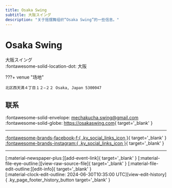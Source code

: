 ```yaml
---
title: Osaka Swing
subtitle: 大阪スイング
description: "关于摇摆舞组织“Osaka Swing”的一些信息。"
---
```


# Osaka Swing

大阪スイング  
:fontawesome-solid-location-dot: 大阪  


???+ venue "场地"

    北区西天満４丁目１２−２２ Osaka, Japan 5300047  

## 联系

:fontawesome-solid-envelope: <mechakucha.swing@gmail.com>  
:fontawesome-solid-globe: <https://osakaswing.com>{ target='_blank' }  

---

 [:fontawesome-brands-facebook-f:{ .ky_social_links_icon }](https://www.facebook.com/osakaswing){ target='_blank' } [:fontawesome-brands-instagram:{ .ky_social_links_icon }](https://instagram.com/osakaswing){ target='_blank' }

---

<div class="ky_page_footer" markdown>
<div class="ky_page_footer_trailing" markdown="span">
[:material-newspaper-plus:][add-event-link]{ target='_blank' }
[:material-file-eye-outline:][view-raw-source-file]{ target='_blank' }
[:material-file-edit-outline:][edit-info]{ target='_blank' }
</div>
<div class="ky_page_footer_leading" markdown="span">
[:material-clock-edit-outline: 2024-06-30T10:35:00 UTC][view-edit-history]{ .ky_page_footer_history_button target='_blank' }
</div>
</div>

[add-event-link]: https://github.com/swingdance/events/issues/new?assignees=&labels=add+event&projects=&template=02-add_entity.yml&title=%5Bjp%5D%20%3CName%3E&region=jp&province=Osaka&city=Osaka&org_id=osaka-swing "添加活动"
[view-raw-source-file]: https://github.com/swingdance/orgs/blob/main/jp/osaka-swing.json "查看原始源文件"
[edit-info]: https://github.com/swingdance/orgs/issues/new?assignees=&labels=update+org&projects=&template=03-update_entity.yml&title=%5Bjp%5D%20Osaka%20Swing&region=jp&id=osaka-swing&name=Osaka%20Swing "编辑信息"

[view-edit-history]: https://github.com/swingdance/orgs/commits/main/jp/osaka-swing.json "查看编辑历史"
